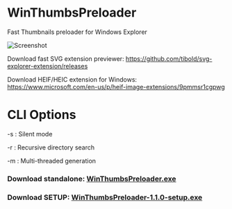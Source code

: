 # WinThumbsPreloader
Fast Thumbnails preloader for Windows Explorer

![Screenshot](https://raw.githubusercontent.com/Mfarooq360/WinThumbsPreloader/master/demo.gif)

Download fast SVG extension previewer: https://github.com/tibold/svg-explorer-extension/releases

Download HEIF/HEIC extension for Windows: https://www.microsoft.com/en-us/p/heif-image-extensions/9pmmsr1cgpwg

# CLI Options
-s : Silent mode

-r : Recursive directory search

-m : Multi-threaded generation

### Download standalone: [WinThumbsPreloader.exe](https://github.com/Mfarooq360/WinThumbsPreloader/releases/download/v1.1.0/WinThumbsPreloader.exe)
### Download SETUP: [WinThumbsPreloader-1.1.0-setup.exe](https://github.com/Mfarooq360/WinThumbsPreloader/releases/download/v1.1.0/WinThumbsPreloader-1.1.0-setup.exe)
